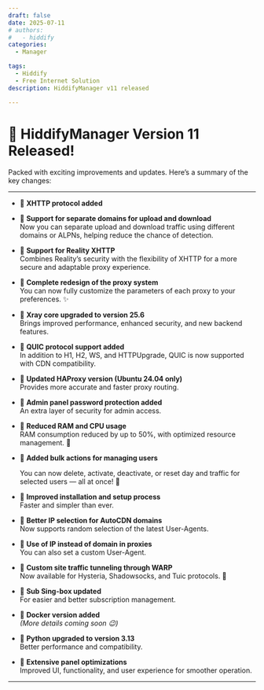 ```yaml
---
draft: false
date: 2025-07-11 
# authors:
#   - hiddify
categories:
  - Manager

tags:
  - Hiddify
  - Free Internet Solution
description: HiddifyManager v11 released

---
```


# 🎉 HiddifyManager Version 11 Released!

Packed with exciting improvements and updates. Here’s a summary of the key changes:

---

- 🔹 **XHTTP protocol added**

- 🔹 **Support for separate domains for upload and download**  
  Now you can separate upload and download traffic using different domains or ALPNs, helping reduce the chance of detection.

- 🔹 **Support for Reality XHTTP**  
  Combines Reality’s security with the flexibility of XHTTP for a more secure and adaptable proxy experience.

- 🔹 **Complete redesign of the proxy system**  
  You can now fully customize the parameters of each proxy to your preferences. ✨

- 🔹 **Xray core upgraded to version 25.6**  
  Brings improved performance, enhanced security, and new backend features.

- 🔹 **QUIC protocol support added**  
  In addition to H1, H2, WS, and HTTPUpgrade, QUIC is now supported with CDN compatibility.

- 🔹 **Updated HAProxy version (Ubuntu 24.04 only)**  
  Provides more accurate and faster proxy routing.

- 🔹 **Admin panel password protection added**  
  An extra layer of security for admin access.

- 🔹 **Reduced RAM and CPU usage**  
  RAM consumption reduced by up to 50%, with optimized resource management. 💪

- 🔹 **Added bulk actions for managing users**

  You can now delete, activate, deactivate, or reset day and traffic for selected users — all at once! 🚀

- 🔹 **Improved installation and setup process**  
  Faster and simpler than ever.

- 🔹 **Better IP selection for AutoCDN domains**  
  Now supports random selection of the latest User-Agents.

- 🔹 **Use of IP instead of domain in proxies**  
  You can also set a custom User-Agent.

- 🔹 **Custom site traffic tunneling through WARP**  
  Now available for Hysteria, Shadowsocks, and Tuic protocols. 🙌

- 🔹 **Sub Sing-box updated**  
  For easier and better subscription management.

- 🔹 **Docker version added**  
  *(More details coming soon 😉)*

- 🔹 **Python upgraded to version 3.13**  
  Better performance and compatibility.

- 🔹 **Extensive panel optimizations**  
  Improved UI, functionality, and user experience for smoother operation.

---
